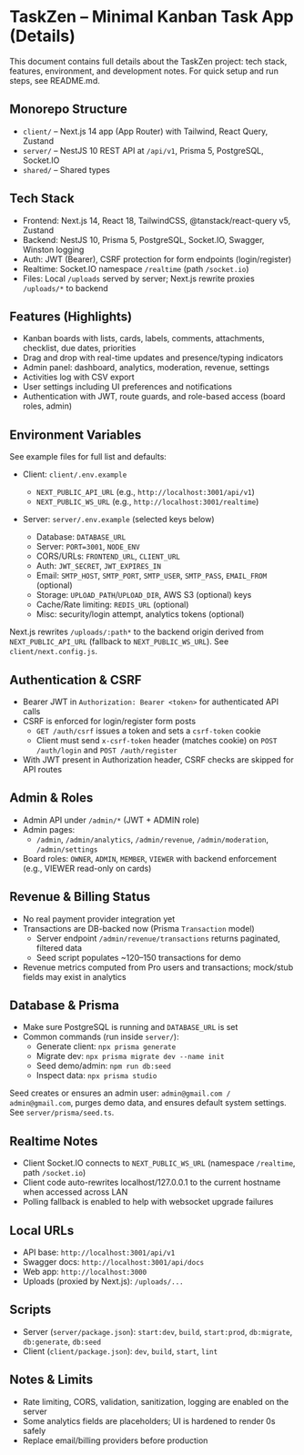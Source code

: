 # TaskZen – Minimal Kanban Task App (Details)

This document contains full details about the TaskZen project: tech stack, features, environment, and development notes. For quick setup and run steps, see README.md.

## Monorepo Structure

- `client/` – Next.js 14 app (App Router) with Tailwind, React Query, Zustand
- `server/` – NestJS 10 REST API at `/api/v1`, Prisma 5, PostgreSQL, Socket.IO
- `shared/` – Shared types

## Tech Stack

- Frontend: Next.js 14, React 18, TailwindCSS, @tanstack/react-query v5, Zustand
- Backend: NestJS 10, Prisma 5, PostgreSQL, Socket.IO, Swagger, Winston logging
- Auth: JWT (Bearer), CSRF protection for form endpoints (login/register)
- Realtime: Socket.IO namespace `/realtime` (path `/socket.io`)
- Files: Local `/uploads` served by server; Next.js rewrite proxies `/uploads/*` to backend

## Features (Highlights)

- Kanban boards with lists, cards, labels, comments, attachments, checklist, due dates, priorities
- Drag and drop with real-time updates and presence/typing indicators
- Admin panel: dashboard, analytics, moderation, revenue, settings
- Activities log with CSV export
- User settings including UI preferences and notifications
- Authentication with JWT, route guards, and role-based access (board roles, admin)

## Environment Variables

See example files for full list and defaults:

- Client: `client/.env.example`
  - `NEXT_PUBLIC_API_URL` (e.g., `http://localhost:3001/api/v1`)
  - `NEXT_PUBLIC_WS_URL` (e.g., `http://localhost:3001/realtime`)

- Server: `server/.env.example` (selected keys below)
  - Database: `DATABASE_URL`
  - Server: `PORT=3001`, `NODE_ENV`
  - CORS/URLs: `FRONTEND_URL`, `CLIENT_URL`
  - Auth: `JWT_SECRET`, `JWT_EXPIRES_IN`
  - Email: `SMTP_HOST`, `SMTP_PORT`, `SMTP_USER`, `SMTP_PASS`, `EMAIL_FROM` (optional)
  - Storage: `UPLOAD_PATH`/`UPLOAD_DIR`, AWS S3 (optional) keys
  - Cache/Rate limiting: `REDIS_URL` (optional)
  - Misc: security/login attempt, analytics tokens (optional)

Next.js rewrites `/uploads/:path*` to the backend origin derived from `NEXT_PUBLIC_API_URL` (fallback to `NEXT_PUBLIC_WS_URL`). See `client/next.config.js`.

## Authentication & CSRF

- Bearer JWT in `Authorization: Bearer <token>` for authenticated API calls
- CSRF is enforced for login/register form posts
  - `GET /auth/csrf` issues a token and sets a `csrf-token` cookie
  - Client must send `x-csrf-token` header (matches cookie) on `POST /auth/login` and `POST /auth/register`
- With JWT present in Authorization header, CSRF checks are skipped for API routes

## Admin & Roles

- Admin API under `/admin/*` (JWT + ADMIN role)
- Admin pages:
  - `/admin`, `/admin/analytics`, `/admin/revenue`, `/admin/moderation`, `/admin/settings`
- Board roles: `OWNER`, `ADMIN`, `MEMBER`, `VIEWER` with backend enforcement (e.g., VIEWER read-only on cards)

## Revenue & Billing Status

- No real payment provider integration yet
- Transactions are DB-backed now (Prisma `Transaction` model)
  - Server endpoint `/admin/revenue/transactions` returns paginated, filtered data
  - Seed script populates ~120–150 transactions for demo
- Revenue metrics computed from Pro users and transactions; mock/stub fields may exist in analytics

## Database & Prisma

- Make sure PostgreSQL is running and `DATABASE_URL` is set
- Common commands (run inside `server/`):
  - Generate client: `npx prisma generate`
  - Migrate dev: `npx prisma migrate dev --name init`
  - Seed demo/admin: `npm run db:seed`
  - Inspect data: `npx prisma studio`

Seed creates or ensures an admin user: `admin@gmail.com / admin@gmail.com`, purges demo data, and ensures default system settings. See `server/prisma/seed.ts`.

## Realtime Notes

- Client Socket.IO connects to `NEXT_PUBLIC_WS_URL` (namespace `/realtime`, path `/socket.io`)
- Client code auto-rewrites localhost/127.0.0.1 to the current hostname when accessed across LAN
- Polling fallback is enabled to help with websocket upgrade failures

## Local URLs

- API base: `http://localhost:3001/api/v1`
- Swagger docs: `http://localhost:3001/api/docs`
- Web app: `http://localhost:3000`
- Uploads (proxied by Next.js): `/uploads/...`

## Scripts

- Server (`server/package.json`): `start:dev`, `build`, `start:prod`, `db:migrate`, `db:generate`, `db:seed`
- Client (`client/package.json`): `dev`, `build`, `start`, `lint`

## Notes & Limits

- Rate limiting, CORS, validation, sanitization, logging are enabled on the server
- Some analytics fields are placeholders; UI is hardened to render 0s safely
- Replace email/billing providers before production
